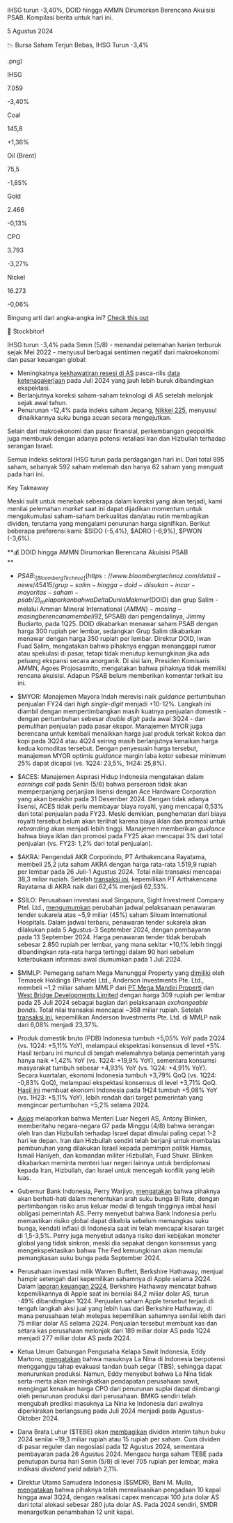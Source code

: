IHSG turun -3,40%, DOID hingga AMMN Dirumorkan Berencana Akuisisi PSAB. Kompilasi berita untuk hari ini.

5 Agustus 2024

📉 Bursa Saham Terjun Bebas, IHSG Turun -3,4%

.png)

IHSG

7.059

\-3,40%

Coal

145,8

+1,36%

Oil (Brent)

75,5

\-1,85%

Gold

2.466

\-0,13%

CPO

3.793

\-3,27%

Nickel

16.273

\-0,06%

Bingung arti dari angka-angka ini? [Check this out](https://snips.stockbit.com/snips-explained/indeks)

👋 Stockbitor!

IHSG turun -3,4% pada Senin (5/8) - menandai pelemahan harian terburuk sejak Mei 2022 - menyusul berbagai sentimen negatif dari makroekonomi dan pasar keuangan global:

- Meningkatnya [kekhawatiran resesi di AS](https://www.theguardian.com/business/article/2024/aug/02/fear-of-us-recession-rattles-global-markets-as-tech-shares-fall) pasca-rilis [data ketenagakerjaan](https://stockbit.com/post/15428748) pada Juli 2024 yang jauh lebih buruk dibandingkan ekspektasi.
- Berlanjutnya koreksi saham-saham teknologi di AS setelah melonjak sejak awal tahun.
- Penurunan -12,4% pada indeks saham Jepang, [Nikkei 225](https://www.japantimes.co.jp/business/2024/08/05/markets/nikkei-plunge/), menyusul dinaikkannya suku bunga acuan secara mengejutkan.

Selain dari makroekonomi dan pasar finansial, perkembangan geopolitik juga memburuk dengan adanya potensi retaliasi Iran dan Hizbullah terhadap serangan Israel.

Semua indeks sektoral IHSG turun pada perdagangan hari ini. Dari total 895 saham, sebanyak 592 saham melemah dan hanya 62 saham yang menguat pada hari ini.

Key Takeaway

Meski sulit untuk menebak seberapa dalam koreksi yang akan terjadi, kami menilai pelemahan _market_ saat ini dapat dijadikan momentum untuk mengakumulasi saham-saham berkualitas dan/atau rutin membagikan dividen, terutama yang mengalami penurunan harga signifikan. Berikut beberapa preferensi kami: $SIDO (-5,4%), $ADRO (-6,9%), $PWON (-3,6%).

**💰 DOID hingga AMMN Dirumorkan Berencana Akuisisi PSAB  
**

- $PSAB: _[Bloomberg Technoz](https://www.bloombergtechnoz.com/detail-news/45415/grup-salim-hingga-doid-diisukan-incar-mayoritas-saham-psab/2)_ melaporkan bahwa Delta Dunia Makmur ($DOID) dan grup Salim - melalui Amman Mineral International ($AMMN) - masing-masing berencana membeli 92,5% saham J Resources Asia Pasifik ($PSAB) dari pengendalinya, Jimmy Budiarto, pada 1Q25. DOID dikabarkan menawar saham PSAB dengan harga 300 rupiah per lembar, sedangkan Grup Salim dikabarkan menawar dengan harga 350 rupiah per lembar. Direktur DOID, Iwan Fuad Salim, mengatakan bahwa pihaknya enggan menanggapi rumor atau spekulasi di pasar, tetapi tidak menutup kemungkinan jika ada peluang ekspansi secara anorganik. Di sisi lain, Presiden Komisaris AMMN, Agoes Projosasmito, mengatakan bahwa pihaknya tidak memiliki rencana akuisisi. Adapun PSAB belum memberikan komentar terkait isu ini.
- $MYOR: Manajemen Mayora Indah merevisi naik _guidance_ pertumbuhan penjualan FY24 dari _high single-digit_ menjadi +10-12%. Langkah ini diambil dengan mempertimbangkan masih kuatnya penjualan domestik - dengan pertumbuhan sebesar _double digit_ pada awal 3Q24 - dan pemulihan penjualan pada pasar ekspor. Manajemen MYOR juga berencana untuk kembali menaikkan harga jual produk terkait kokoa dan kopi pada 3Q24 atau 4Q24 seiring masih berlanjutnya kenaikan harga kedua komoditas tersebut. Dengan penyesuain harga tersebut, manajemen MYOR optimis _guidance_ margin laba kotor sebesar minimum 25% dapat dicapai (vs. 1Q24: 23,5%, 1H24: 25,8%).
- $ACES: Manajemen Aspirasi Hidup Indonesia mengatakan dalam _earnings call_ pada Senin (5/8) bahwa perseroan tidak akan memperpanjang perjanjian lisensi dengan Ace Hardware Corporation yang akan berakhir pada 31 Desember 2024. Dengan tidak adanya lisensi, ACES tidak perlu membayar biaya royalti, yang mencapai 0,53% dari total penjualan pada FY23. Meski demikian, penghematan dari biaya royalti tersebut belum akan terlihat karena biaya iklan dan promosi untuk _rebranding_ akan menjadi lebih tinggi. Manajemen memberikan _guidance_ bahwa biaya iklan dan promosi pada FY25 akan mencapai 3% dari total penjualan (vs. FY23: 1,2% dari total penjualan).
- $AKRA: Pengendali AKR Corporindo, PT Arthakencana Rayatama, membeli 25,2 juta saham AKRA dengan harga rata-rata 1.519,9 rupiah per lembar pada 26 Juli-1 Agustus 2024. Total nilai transaksi mencapai 38,3 miliar rupiah. Setelah [transaksi ini](https://www.idx.co.id/StaticData/NewsAndAnnouncement/ANNOUNCEMENTSTOCK/From_EREP/202408/4b4d6ef96d_4b2465e533.pdf), kepemilikan PT Arthakencana Rayatama di AKRA naik dari 62,4% menjadi 62,53%.
- $SILO: Perusahaan investasi asal Singapura, Sight Investment Company Ptel. Ltd., [mengumumkan](https://epaper.kontan.co.id/mobile/harian/2024/08/05) perubahan jadwal pelaksanaan penawaran tender sukarela atas ~5,9 miliar (45%) saham Siloam International Hospitals. Dalam jadwal terbaru, penawaran tender sukarela akan dilakukan pada 5 Agustus-3 September 2024, dengan pembayaran pada 13 September 2024. Harga penawaran tender tidak berubah sebesar 2.850 rupiah per lembar, yang mana sekitar +10,1% lebih tinggi dibandingkan rata-rata harga tertinggi dalam 90 hari sebelum keterbukaan informasi awal diumumkan pada 1 Juli 2024.
- $MMLP: Pemegang saham Mega Manunggal Property yang [dimiliki](https://www.idx.co.id/StaticData/NewsAndAnnouncement/ANNOUNCEMENTSTOCK/From_EREP/202408/c96122f9dc_3f44a0bb19.pdf) oleh Temasek Holdings (Private) Ltd., Anderson Investments Pte. Ltd., membeli ~1,2 miliar saham MMLP dari [PT Mega Mandiri Properti](https://www.idx.co.id/StaticData/NewsAndAnnouncement/ANNOUNCEMENTSTOCK/From_EREP/202408/cbb4d339cb_aedd828818.pdf) dan [West Bridge Developments Limited](https://www.idx.co.id/StaticData/NewsAndAnnouncement/ANNOUNCEMENTSTOCK/From_EREP/202408/fd8dbefebe_66502e134d.pdf) dengan harga 309 rupiah per lembar pada 25 Juli 2024 sebagai bagian dari pelaksanaan _exchangeable bonds_. Total nilai transaksi mencapai ~368 miliar rupiah. Setelah [transaksi ini](https://www.idx.co.id/StaticData/NewsAndAnnouncement/ANNOUNCEMENTSTOCK/From_EREP/202408/5d6f857639_e01190d3e2.pdf), kepemilikan Anderson Investments Pte. Ltd. di MMLP naik dari 6,08% menjadi 23,37%.

- Produk domestik bruto (PDB) Indonesia tumbuh +5,05% YoY pada 2Q24 (vs. 1Q24: +5,11% YoY), melampaui ekspektasi konsensus di level +5%. Hasil terbaru ini muncul di tengah melemahnya belanja pemerintah yang hanya naik +1,42% YoY (vs. 1Q24: +19,9% YoY), sementara konsumsi masyarakat tumbuh sebesar +4,93% YoY (vs. 1Q24: +4,91% YoY). Secara kuartalan, ekonomi Indonesia tumbuh +3,79% QoQ (vs. 1Q24: -0,83% QoQ), melampaui ekspektasi konsensus di level +3,71% QoQ. [Hasil ini](https://www.bps.go.id/id/pressrelease/2024/08/05/2381/ekonomi-indonesia-triwulan-ii-2024-tumbuh-3-79-persen--q-to-q---ekonomi-indonesia-triwulan-ii-2024-tumbuh-5-05-persen--y-on-y---dan-ekonomi-indonesia-semester-i-2024-tumbuh-5-08-persen--c-to-c-.html) membuat ekonomi Indonesia pada 1H24 tumbuh +5,08% YoY (vs. 1H23: +5,11% YoY), lebih rendah dari target pemerintah yang mengincar pertumbuhan +5,2% selama 2024.
- _[Axios](https://www.axios.com/2024/08/05/iran-hezbollah-attack-israel-monday-blinken)_ melaporkan bahwa Menteri Luar Negeri AS, Antony Blinken, memberitahu negara-negara G7 pada Minggu (4/8) bahwa serangan oleh Iran dan Hizbullah terhadap Israel dapat dimulai paling cepat 1-2 hari ke depan. Iran dan Hizbullah sendiri telah berjanji untuk membalas pembunuhan yang dilakukan Israel kepada pemimpin politik Hamas, Ismail Haniyeh, dan komandan militer Hizbullah, Fuad Shukr. Blinken dikabarkan meminta menteri luar negeri lainnya untuk berdiplomasi kepada Iran, Hizbullah, dan Israel untuk mencegah konflik yang lebih luas.
- Gubernur Bank Indonesia, Perry Warjiyo, [mengatakan](https://www.bnnbloomberg.ca/business/international/2024/08/02/bank-indonesia-cautious-on-rate-cuts-on-risk-of-capital-outflows/) bahwa pihaknya akan berhati-hati dalam menentukan arah suku bunga BI Rate, dengan pertimbangan risiko arus keluar modal di tengah tingginya imbal hasil obligasi pemerintah AS. Perry menyebut bahwa Bank Indonesia perlu memastikan risiko global dapat dikelola sebelum memangkas suku bunga, kendati inflasi di Indonesia saat ini telah mencapai kisaran target di 1,5-3,5%. Perry juga menyebut adanya risiko dari kebijakan moneter global yang tidak sinkron, meski dia sepakat dengan konsensus yang mengekspektasikan bahwa The Fed kemungkinan akan memulai pemangkasan suku bunga pada September 2024.
- Perusahaan investasi milik Warren Buffett, Berkshire Hathaway, menjual hampir setengah dari kepemilikan sahamnya di Apple selama 2Q24. Dalam [laporan keuangan 2Q24](https://www.cnbc.com/2024/08/03/warren-buffetts-berkshire-hathaway-sold-nearly-half-its-stake-in-apple.html), Berkshire Hathaway mencatat bahwa kepemilikannya di Apple saat ini bernilai 84,2 miliar dolar AS, turun -49% dibandingkan 1Q24. Penjualan saham Apple tersebut terjadi di tengah langkah aksi jual yang lebih luas dari Berkshire Hathaway, di mana perusahaan telah melepas kepemilikan sahamnya senilai lebih dari 75 miliar dolar AS selama 2Q24. Penjualan tersebut membuat kas dan setara kas perusahaan melonjak dari 189 miliar dolar AS pada 1Q24 menjadi 277 miliar dolar AS pada 2Q24.
- Ketua Umum Gabungan Pengusaha Kelapa Sawit Indonesia, Eddy Martono, [mengatakan](https://industri.kontan.co.id/news/industri-kelapa-sawit-bersiap-hadapi-la-nina-di-semester-ii-2024) bahwa masuknya La Nina di Indonesia berpotensi mengganggu tahap evakuasi tandan buah segar (TBS), sehingga dapat menurunkan produksi. Namun, Eddy menyebut bahwa La Nina tidak serta-merta akan meningkatkan pendapatan perusahaan sawit, mengingat kenaikan harga CPO dari penurunan suplai dapat diimbangi oleh penurunan produksi dari perusahaan. BMKG sendiri telah mengubah prediksi masuknya La Nina ke Indonesia dari awalnya diperkirakan berlangsung pada Juli 2024 menjadi pada Agustus-Oktober 2024.
- Dana Brata Luhur ($TEBE) akan [membagikan](https://www.idx.co.id/StaticData/NewsAndAnnouncement/ANNOUNCEMENTSTOCK/From_EREP/202408/0041a9e1f2_4a41315055.pdf) dividen interim tahun buku 2024 senilai ~19,3 miliar rupiah atau 15 rupiah per saham. Cum dividen di pasar reguler dan negosiasi pada 12 Agustus 2024, sementara pembayaran pada 26 Agustus 2024. Mengacu harga saham TEBE pada penutupan bursa hari Senin (5/8) di level 705 rupiah per lembar, maka indikasi _dividend yield_ adalah 2,1%.
- Direktur Utama Samudera Indonesia ($SMDR), Bani M. Mulia, [mengatakan](https://epaper.kontan.co.id/mobile/harian/2024/08/05) bahwa pihaknya telah merealisasikan pengadaan 10 kapal hingga awal 3Q24, dengan realisasi capex mencapai 100 juta dolar AS dari total alokasi sebesar 280 juta dolar AS. Pada 2024 sendiri, SMDR menargetkan penambahan 12 unit kapal.
